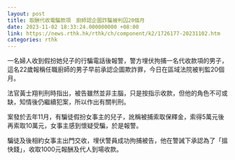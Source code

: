 ```yaml
---
layout: post
title: 取酬代收電騙款項　廚師認企圖詐騙被判囚20個月
date: 2023-11-02 18:33:24.000000000 +08:00
link: https://news.rthk.hk/rthk/ch/component/k2/1726177-20231102.htm
categories: rthk
---
```


一名婦人收到假扮她兒子的行騙電話後報警，警方埋伏拘捕一名代收款項的男子，這名22歲報稱任職廚師的男子早前承認企圖欺詐罪，今日在區域法院被判監20個月。

法官黃士翔判刑時指出，被告雖然並非主腦，只是按指示收款，但他的角色不可或缺，知情後仍繼續犯案，所以作出有關判刑。

案發於去年11月，有騙徒假扮女事主的兒子，訛稱被捕索取保釋金，索得5萬元後再索取10萬元，女事主感到懷疑受騙，於是報警。

騙徒及後相約女事主出門交收，埋伏警員成功拘捕被告，他在警誡下承認為了「搵快錢」，收取1000元報酬及代人到場收款。
